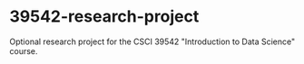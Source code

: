 # 39542-research-project
Optional research project for the CSCI 39542 "Introduction to Data Science" course.
